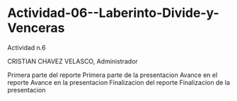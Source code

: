 # Actividad-06--Laberinto-Divide-y-Venceras
Actividad n.6

CRISTIAN CHAVEZ VELASCO, Administrador

Primera parte del reporte
Primera parte de la presentacion
Avance en el reporte
Avance en la presentacion
Finalizacion del reporte
Finalizacion de la presentacion
